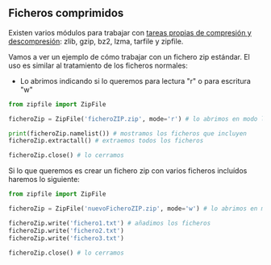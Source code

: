 ## Ficheros comprimidos

Existen varios módulos para trabajar con [tareas propias de compresión y descompresión](https://docs.python.org/3/library/archiving.html): zlib, gzip, bz2, lzma, tarfile y zipfile.

Vamos a ver un ejemplo de cómo trabajar con un fichero zip estándar. El uso es similar al tratamiento de los ficheros normales:

* Lo abrimos indicando si lo queremos para lectura "r" o para escritura "w"

```python
from zipfile import ZipFile

ficheroZip = ZipFile('ficheroZIP.zip', mode='r') # lo abrimos en modo lectura "r"

print(ficheroZip.namelist()) # mostramos los ficheros que incluyen
ficheroZip.extractall() # extraemos todos los ficheros

ficheroZip.close() # lo cerramos
```

Si lo que queremos es crear un fichero zip con varios ficheros incluídos haremos lo siguiente:

```python
from zipfile import ZipFile

ficheroZip = ZipFile('nuevoFicheroZIP.zip', mode='w') # lo abrimos en modo escritura "w"

ficheroZip.write('fichero1.txt') # añadimos los ficheros
ficheroZip.write('fichero2.txt')
ficheroZip.write('fichero3.txt')
    
ficheroZip.close() # lo cerramos

```
